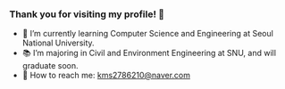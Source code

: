 ### Thank you for visiting my profile! 👋

- 🌱 I’m currently learning Computer Science and Engineering at Seoul National University.
- 📚 I’m majoring in Civil and Environment Engineering at SNU, and will graduate soon.
- 💬 How to reach me: kms2786210@naver.com

<!--
**kms6210/kms6210** is a ✨ _special_ ✨ repository because its `README.md` (this file) appears on your GitHub profile.

Here are some ideas to get you started:

- 🔭 I’m currently working on ...
- 🌱 I’m currently learning ...
- 👯 I’m looking to collaborate on ...
- 🤔 I’m looking for help with ...
- 💬 Ask me about ...
- 📫 How to reach me: ...
- 😄 Pronouns: ...
- ⚡ Fun fact: ...
-->
